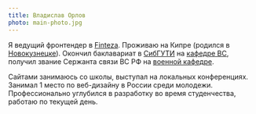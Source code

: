 ```yaml
---
title: Владислав Орлов
photo: main-photo.jpg
---
```


Я ведущий фронтендер в [Finteza](https://www.finteza.com). Проживаю на Кипре (родился в
[Новокузнецке](https://ru.wikipedia.org/wiki/%D0%9D%D0%BE%D0%B2%D0%BE%D0%BA%D1%83%D0%B7%D0%BD%D0%B5%D1%86%D0%BA)).
Окончил баклавариат в [СибГУТИ](http://sibsutis.ru/) на [кафедре ВС](https://csc.sibsutis.ru/),
получил звание Сержанта связи ВС РФ на [военной кафедре](http://vk.sibsutis.ru/).

Сайтами занимаюсь со школы, выступал на локальных конференциях. Занимал 1 место по веб-дизайну в
России среди молодежи. Профессионально углубился в разработку во время студенчества, работаю по
текущей день.
